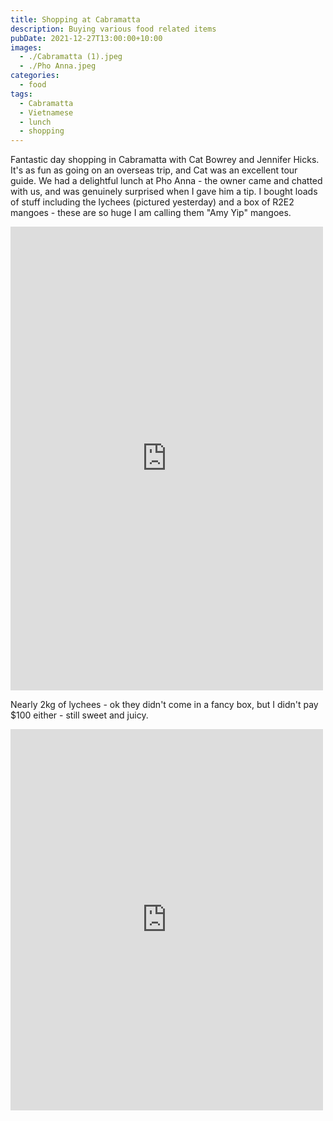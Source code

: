 ```yaml
---
title: Shopping at Cabramatta
description: Buying various food related items
pubDate: 2021-12-27T13:00:00+10:00
images:
  - ./Cabramatta (1).jpeg
  - ./Pho Anna.jpeg
categories:
  - food
tags:
  - Cabramatta
  - Vietnamese
  - lunch
  - shopping
---
```


Fantastic day shopping in Cabramatta with Cat Bowrey and Jennifer Hicks. It's as fun as going on an overseas trip, and Cat was an excellent tour guide. We had a delightful lunch at Pho Anna - the owner came and chatted with us, and was genuinely surprised when I gave him a tip. I bought loads of stuff including the lychees (pictured yesterday) and a box of R2E2 mangoes - these are so huge I am calling them "Amy Yip" mangoes.

<iframe src="https://www.facebook.com/plugins/post.php?href=https%3A%2F%2Fwww.facebook.com%2Fchris1.tham%2Fposts%2Fpfbid0LcTb9atW2K6agMcmY7qKC8kye4iXevj99F1Xn2qNcPa14do12kXjPGxQUKT7J6hWl&show_text=true&width=500" width="500" height="742" style="border:none;overflow:hidden" scrolling="no" frameborder="0" allowfullscreen="true" allow="autoplay; clipboard-write; encrypted-media; picture-in-picture; web-share"></iframe>

Nearly 2kg of lychees - ok they didn't come in a fancy box, but I didn't pay $100 either - still sweet and juicy.

<iframe src="https://www.facebook.com/plugins/post.php?href=https%3A%2F%2Fwww.facebook.com%2Fchris1.tham%2Fposts%2Fpfbid0369qH667v3tsMLrDU2iTK2XNXmfYK6LHd5LGe7cDvtNpHCiLoeyXHVkXAHvxw6oitl&show_text=true&width=500" width="500" height="610" style="border:none;overflow:hidden" scrolling="no" frameborder="0" allowfullscreen="true" allow="autoplay; clipboard-write; encrypted-media; picture-in-picture; web-share"></iframe>
